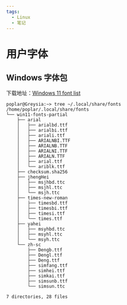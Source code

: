 ```yaml
---
tags:
  - Linux
  - 笔记
---
```


# 用户字体

## Windows 字体包

下载地址：[Windows 11 font list]

[Windows 11 font list]: https://learn.microsoft.com/en-us/typography/fonts/windows_11_font_list

```
poplar@Greysia:~> tree ~/.local/share/fonts
/home/poplar/.local/share/fonts
└── win11-fonts-partial
    ├── arial
    │   ├── arialbd.ttf
    │   ├── arialbi.ttf
    │   ├── ariali.ttf
    │   ├── ARIALNBI.TTF
    │   ├── ARIALNB.TTF
    │   ├── ARIALNI.TTF
    │   ├── ARIALN.TTF
    │   ├── arial.ttf
    │   └── ariblk.ttf
    ├── checksum.sha256
    ├── jhengHei
    │   ├── msjhbd.ttc
    │   ├── msjhl.ttc
    │   └── msjh.ttc
    ├── times-new-roman
    │   ├── timesbd.ttf
    │   ├── timesbi.ttf
    │   ├── timesi.ttf
    │   └── times.ttf
    ├── yahei
    │   ├── msyhbd.ttc
    │   ├── msyhl.ttc
    │   └── msyh.ttc
    └── zh-sc
        ├── Dengb.ttf
        ├── Dengl.ttf
        ├── Deng.ttf
        ├── simfang.ttf
        ├── simhei.ttf
        ├── simkai.ttf
        ├── simsunb.ttf
        └── simsun.ttc

7 directories, 28 files
```